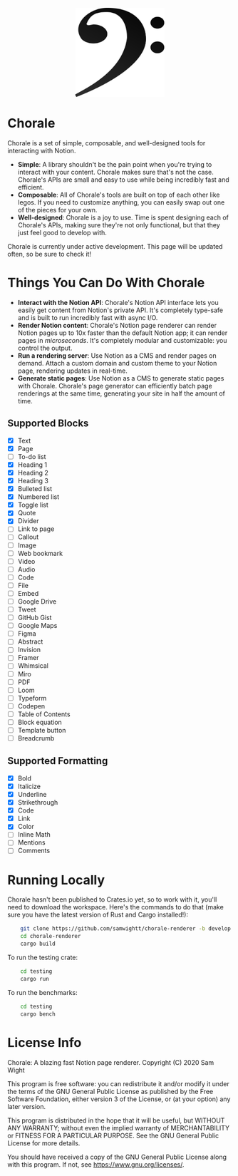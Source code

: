 <p align="center">
  <img width="200" height="200" src="/static/icon.png">
</p>

# Chorale

Chorale is a set of simple, composable, and well-designed tools for interacting with Notion.

- **Simple**: A library shouldn't be the pain point when you're trying to interact with your content. Chorale makes sure that's not the case. Chorale's APIs are small and easy to use while being incredibly fast and efficient.
- **Composable**: All of Chorale's tools are built on top of each other like legos. If you need to customize anything, you can easily swap out one of the pieces for your own.
- **Well-designed**: Chorale is a joy to use. Time is spent designing each of Chorale's APIs, making sure they're not only functional, but that they just feel good to develop with.

Chorale is currently under active development. This page will be updated often, so be sure to check it!

# Things You Can Do With Chorale

- **Interact with the Notion API**: Chorale's Notion API interface lets you easily get content from Notion's private API. It's completely type-safe and is built to run incredibly fast with async I/O.
- **Render Notion content**: Chorale's Notion page renderer can render Notion pages up to 10x faster than the default Notion app; it can render pages in *microseconds*. It's completely modular and customizable: you control the output.
- **Run a rendering server**: Use Notion as a CMS and render pages on demand. Attach a custom domain and custom theme to your Notion page, rendering updates in real-time.
- **Generate static pages**: Use Notion as a CMS to generate static pages with Chorale. Chorale's page generator can efficiently batch page renderings at the same time, generating your site in half the amount of time.

## Supported Blocks

- [x] Text
- [x] Page
- [ ] To-do list
- [x] Heading 1
- [x] Heading 2
- [x] Heading 3
- [x] Bulleted list
- [x] Numbered list
- [x] Toggle list
- [x] Quote
- [x] Divider
- [ ] Link to page
- [ ] Callout
- [ ] Image
- [ ] Web bookmark
- [ ] Video
- [ ] Audio
- [ ] Code
- [ ] File
- [ ] Embed
- [ ] Google Drive
- [ ] Tweet
- [ ] GitHub Gist
- [ ] Google Maps
- [ ] Figma
- [ ] Abstract
- [ ] Invision
- [ ] Framer
- [ ] Whimsical
- [ ] Miro
- [ ] PDF
- [ ] Loom
- [ ] Typeform
- [ ] Codepen
- [ ] Table of Contents
- [ ] Block equation
- [ ] Template button
- [ ] Breadcrumb

## Supported Formatting
- [x] Bold
- [x] Italicize
- [x] Underline
- [x] Strikethrough
- [x] Code
- [x] Link
- [x] Color
- [ ] Inline Math
- [ ] Mentions
- [ ] Comments

# Running Locally

Chorale hasn't been published to Crates.io yet, so to work with it, you'll need to download the workspace. Here's the commands to do that (make sure you have the latest version of Rust and Cargo installed!):

```sh
    git clone https://github.com/samwightt/chorale-renderer -b develop
    cd chorale-renderer
    cargo build
```

To run the testing crate:

```sh
    cd testing
    cargo run
```

To run the benchmarks:
```sh
    cd testing
    cargo bench
```

# License Info

Chorale: A blazing fast Notion page renderer.
Copyright (C) 2020 Sam Wight

This program is free software: you can redistribute it and/or modify it under the terms of the GNU General Public License as published by the Free Software Foundation, either version 3 of the License, or (at your option) any later version.

This program is distributed in the hope that it will be useful, but WITHOUT ANY WARRANTY; without even the implied warranty of MERCHANTABILITY or FITNESS FOR A PARTICULAR PURPOSE. See the GNU General Public License for more details.

You should have received a copy of the GNU General Public License along with this program. If not, see <https://www.gnu.org/licenses/>.
